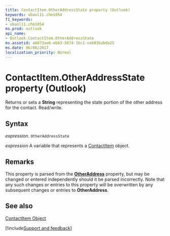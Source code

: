 ```yaml
---
title: ContactItem.OtherAddressState property (Outlook)
keywords: vbaol11.chm1054
f1_keywords:
- vbaol11.chm1054
ms.prod: outlook
api_name:
- Outlook.ContactItem.OtherAddressState
ms.assetid: a8073ae6-eb63-5674-16c1-ceb83babda25
ms.date: 06/08/2017
localization_priority: Normal
---
```



# ContactItem.OtherAddressState property (Outlook)

Returns or sets a **String** representing the state portion of the other address for the contact. Read/write.


## Syntax

_expression_. `OtherAddressState`

_expression_ A variable that represents a [ContactItem](Outlook.ContactItem.md) object.


## Remarks

This property is parsed from the  **[OtherAddress](Outlook.ContactItem.OtherAddress.md)** property, but may be changed or entered independently should it be parsed incorrectly. Note that any such changes or entries to this property will be overwritten by any subsequent changes or entries to **OtherAddress**.


## See also


[ContactItem Object](Outlook.ContactItem.md)

[!include[Support and feedback](~/includes/feedback-boilerplate.md)]